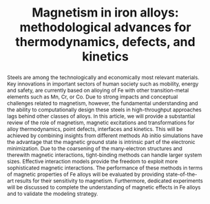 ---
title: "Magnetism in iron alloys: methodological advances for thermodynamics, defects, and kinetics"
journal: International Journal of Materials Research, Volume 116, Issue 6
authors:
  - Tilmann Hickel
  - Sergiy Divinski
  - Sergei Starikov
  - Frédéric Soisson
  - Christian Mény 
  - Omkar Hegde
  - Marius Gerlitz
  - Gladice Magnifouet
  - Anton Schneider 
  - Cyrille Barreteau
  - Isabelle Mirebeau
  - Van Truong Tran
  - Georg Daniel Förster
  - Alexis Front
  - Aleksei Egorov
  - Gerhard Wilde
  - Hakim Amara
  - Thomas Hammerschmidt
  - Matous Mrovec
  - Véronique Pierron-Bohnes
  - Ralf Drautz
  - Chu-Chun Fu
abstract: Steels are among the technologically and economically most relevant materials. Key innovations in important sectors of human society such as mobility, energy and safety, are currently based on alloying of Fe with other transition-metal elements such as Mn, Cr, or Co. Due to strong impacts and conceptual challenges related to magnetism, however, the fundamental understanding and the ability to computationally design these steels in high-throughput approaches lags behind other classes of alloys. In this article, we will provide a substantial review of the role of magnetism, magnetic excitations and transformations for alloy thermodynamics, point defects, interfaces and kinetics. This will be achieved by combining insights from different methods Ab initio simulations have the advantage that the magnetic ground state is intrinsic part of the electronic minimization. Due to the coarsening of the many-electron structures and therewith magnetic interactions, tight-binding methods can handle larger system sizes. Effective interaction models provide the freedom to exploit more sophisticated magnetic interactions. The performance of these methods in terms of magnetic properties of Fe alloys will be evaluated by providing state-of-the-art results for their sensitivity to magnetism. Furthermore, dedicated experiments will be discussed to complete the understanding of magnetic effects in Fe alloys and to validate the modeling strategy.
full-text: https://doi.org/10.1515/ijmr-2023-0225
---